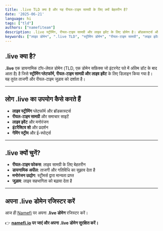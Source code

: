 ```yaml
---
title: .live TLD क्या है और यह रीयल-टाइम सामग्री के लिए क्यों बेहतरीन है?
date: '2025-06-21'
language: hi
tags: ["tld"]
authors: ["namefiteam"]
description: .live स्ट्रीमिंग, रीयल-टाइम सामग्री और लाइव इवेंट के लिए डोमेन है। ब्रॉडकास्टर्स और लाइव मनोरंजन के लिए बेहतरीन।
keywords: ["लाइव डोमेन", ".live TLD", "स्ट्रीमिंग डोमेन", "रीयल-टाइम सामग्री", "लाइव इवेंट डोमेन", "ब्रॉडकास्टर्स TLD"]
---
```


## **.live क्या है?**

**.live** एक डायनामिक टॉप-लेवल डोमेन (TLD, एक डोमेन सफ़िक्स जो इंटरनेट पते में अंतिम डॉट के बाद आता है) है जिसे **स्ट्रीमिंग प्लेटफॉर्म, रीयल-टाइम सामग्री और लाइव इवेंट** के लिए डिज़ाइन किया गया है। यह तुरंत ताजगी और रीयल-टाइम जुड़ाव को दर्शाता है।

---

## **लोग .live का उपयोग कैसे करते हैं**

*   **लाइव स्ट्रीमिंग** प्लेटफॉर्म और ब्रॉडकास्टर्स
*   **रीयल-टाइम सामग्री** और समाचार साइटें
*   **लाइव इवेंट** और मनोरंजन
*   **इंटरैक्टिव शो** और प्रदर्शन
*   **गेमिंग स्ट्रीम** और ई-स्पोर्ट्स

---

## **.live क्यों चुनें?**

*   **रीयल-टाइम फोकस**: लाइव सामग्री के लिए बेहतरीन
*   **डायनामिक अपील**: ताजगी और गतिविधि का सुझाव देता है
*   **मनोरंजन उद्योग**: स्ट्रीमर्स द्वारा मान्यता प्राप्त
*   **जुड़ाव**: लाइव सहभागिता को बढ़ावा देता है

---

## **अपना .live डोमेन रजिस्टर करें**

आज ही [Namefi](https://namefi.io) पर अपना **.live डोमेन** रजिस्टर करें।

👉 **[namefi.io](https://namefi.io) पर जाएं और अपना .live डोमेन सुरक्षित करें।**